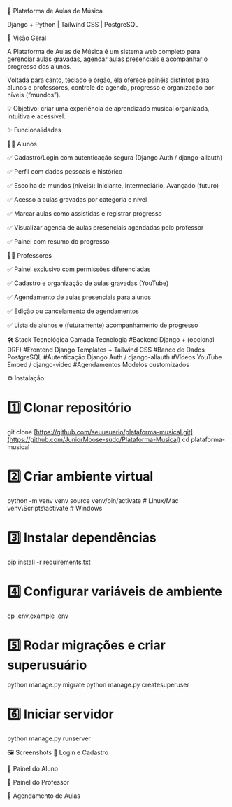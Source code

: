 🎵 Plataforma de Aulas de Música

Django + Python | Tailwind CSS | PostgreSQL

📌 Visão Geral

A Plataforma de Aulas de Música é um sistema web completo para gerenciar aulas gravadas, agendar aulas presenciais e acompanhar o progresso dos alunos.

Voltada para canto, teclado e órgão, ela oferece painéis distintos para alunos e professores, controle de agenda, progresso e organização por níveis (“mundos”).

💡 Objetivo: criar uma experiência de aprendizado musical organizada, intuitiva e acessível.

✨ Funcionalidades

👨‍🎓 Alunos

✅ Cadastro/Login com autenticação segura (Django Auth / django-allauth)

✅ Perfil com dados pessoais e histórico

✅ Escolha de mundos (níveis): Iniciante, Intermediário, Avançado (futuro)

✅ Acesso a aulas gravadas por categoria e nível

✅ Marcar aulas como assistidas e registrar progresso

✅ Visualizar agenda de aulas presenciais agendadas pelo professor

✅ Painel com resumo do progresso


👨‍🏫 Professores

✅ Painel exclusivo com permissões diferenciadas

✅ Cadastro e organização de aulas gravadas (YouTube)

✅ Agendamento de aulas presenciais para alunos

✅ Edição ou cancelamento de agendamentos

✅ Lista de alunos e (futuramente) acompanhamento de progresso

🛠 Stack Tecnológica
Camada	Tecnologia
#Backend	Django + (opcional DRF)
#Frontend	Django Templates + Tailwind CSS
#Banco de Dados	PostgreSQL
#Autenticação	Django Auth / django-allauth
#Vídeos	YouTube Embed / django-video
#Agendamentos	Modelos customizados

⚙️ Instalação
# 1️⃣ Clonar repositório
git clone [https://github.com/seuusuario/plataforma-musical.git](https://github.com/JuniorMoose-sudo/Plataforma-Musical)
cd plataforma-musical

# 2️⃣ Criar ambiente virtual
python -m venv venv
source venv/bin/activate   # Linux/Mac
venv\Scripts\activate      # Windows

# 3️⃣ Instalar dependências
pip install -r requirements.txt

# 4️⃣ Configurar variáveis de ambiente
cp .env.example .env

# 5️⃣ Rodar migrações e criar superusuário
python manage.py migrate
python manage.py createsuperuser

# 6️⃣ Iniciar servidor
python manage.py runserver

🖼 Screenshots
📌 Login e Cadastro


📌 Painel do Aluno


📌 Painel do Professor


📌 Agendamento de Aulas

